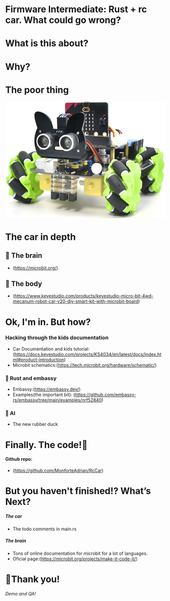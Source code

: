 <!-- new_lines: 5 -->
Firmware Intermediate: Rust + rc car. What could go wrong?
===

<!-- end_slide -->

<!-- new_lines: 5 -->
What is this about?
===

<!-- new_lines: 5 -->
# Why?
# The poor thing

![image:width:33%](car.jpg)

<!-- end_slide -->

<!-- new_lines: 5 -->
The car in depth
===

<!-- column_layout: [1, 1] -->

<!-- column: 0 -->
<!-- new_lines: 5 -->
## 🧠 The brain
- (https://microbit.org/)


<!-- column: 1 -->
<!-- new_lines: 5 -->
## 🚗 The body
- (https://www.keyestudio.com/products/keyestudio-micro-bit-4wd-mecanum-robot-car-v20-diy-smart-kit-with-microbit-board)

<!-- end_slide -->

<!-- new_lines: 5 -->
Ok, I'm in. But how?
===

<!-- new_lines: 5 -->
### Hacking through the kids documentation
- Car Documentation and kids tutorial:(https://docs.keyestudio.com/projects/KS4034/en/latest/docs/index.html#product-introduction)
- Microbit schematics:(https://tech.microbit.org/hardware/schematic/)
### 🦀 Rust and embassy
- Embassy:(https://embassy.dev/)
- Examples(the important bit): (https://github.com/embassy-rs/embassy/tree/main/examples/nrf52840)
### 🤖 AI
- The new rubber duck

<!-- end_slide -->

<!-- new_lines: 5 -->
Finally. The code!🎉
===

<!-- new_lines: 5 -->
#### Github repo:
- (https://github.com/MonforteAdrian/RcCar)

<!-- end_slide -->

<!-- new_lines: 5 -->
But you haven't finished!? What’s Next?
===

<!-- column_layout: [1, 1] -->

<!-- column: 0 -->
<!-- new_lines: 5 -->
##### The car
- The todo comments in main.rs

<!-- column: 1 -->
<!-- new_lines: 5 -->
##### The brain
- Tons of online documentation for microbit for a lot of languages.
- Oficial page:(https://microbit.org/projects/make-it-code-it/)

<!-- end_slide -->

<!-- new_lines: 5 -->
🏁Thank you!
===

<!-- new_lines: 5 -->
###### Demo and QA!
